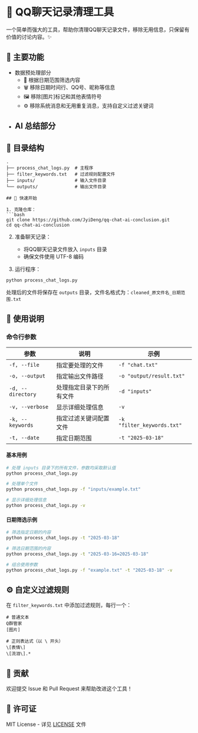 # 🧹 QQ聊天记录清理工具

一个简单而强大的工具，帮助你清理QQ聊天记录文件，移除无用信息，只保留有价值的讨论内容。✨

## 🌟 主要功能

- 数据预处理部分
  - 📅 根据日期范围筛选内容
  - 🗑️ 移除日期时间行、QQ号、昵称等信息
  - 🖼️ 移除\[图片\]标记和其他表情符号
  - ⚙️ 移除系统消息和无用重复消息，支持自定义过滤关键词
    <!-- - 📊 提供详细的处理统计信息 -->
- AI 总结部分
  - 


## 📁 目录结构

```
.
├── process_chat_logs.py  # 主程序
├── filter_keywords.txt   # 过滤规则配置文件
├── inputs/               # 输入文件目录
└── outputs/              # 输出文件目录

## 🚀 快速开始

1. 克隆仓库：
```bash
git clone https://github.com/JyiDeng/qq-chat-ai-conclusion.git
cd qq-chat-ai-conclusion
```

2. 准备聊天记录：
   - 将QQ聊天记录文件放入 `inputs` 目录
   - 确保文件使用 UTF-8 编码

3. 运行程序：
```bash
python process_chat_logs.py
```

处理后的文件将保存在 `outputs` 目录，文件名格式为：`cleaned_原文件名_日期范围.txt`

## 📖 使用说明


### 命令行参数

| 参数 | 说明 | 示例 |
|------|------|------|
| `-f, --file` | 指定要处理的文件 | `-f "chat.txt"` |
| `-o, --output` | 指定输出文件路径 | `-o "output/result.txt"` |
| `-d, --directory` | 处理指定目录下的所有文件 | `-d "inputs"` |
| `-v, --verbose` | 显示详细处理信息 | `-v` |
| `-k, --keywords` | 指定过滤关键词配置文件 | `-k "filter_keywords.txt"` |
| `-t, --date` | 指定日期范围 | `-t "2025-03-18"` |


#### 基本用例

```bash
# 处理 inputs 目录下的所有文件，参数均采取默认值
python process_chat_logs.py

# 处理单个文件
python process_chat_logs.py -f "inputs/example.txt"

# 显示详细处理信息
python process_chat_logs.py -v
```

#### 日期筛选示例

```bash
# 筛选指定日期的内容
python process_chat_logs.py -t "2025-03-18"

# 筛选日期范围的内容
python process_chat_logs.py -t "2025-03-16=2025-03-18"

# 组合使用参数
python process_chat_logs.py -f "example.txt" -t "2025-03-18" -v
```

## ⚙️ 自定义过滤规则

在 `filter_keywords.txt` 中添加过滤规则，每行一个：

```text
# 普通文本
Q群管家
[图片]

# 正则表达式（以 \ 开头）
\[表情\]
\[流泪\].*
```




## 🤝 贡献

欢迎提交 Issue 和 Pull Request 来帮助改进这个工具！

## 📄 许可证

MIT License - 详见 [LICENSE](LICENSE) 文件
